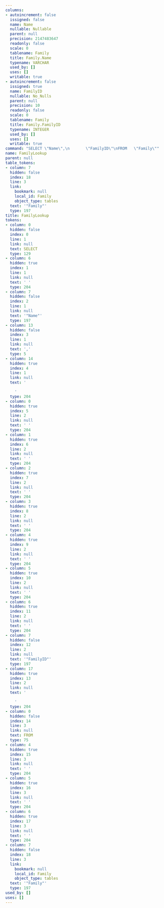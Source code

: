 ```yaml
---
columns:
- autoincrement: false
  issigned: false
  name: Name
  nullable: Nullable
  parent: null
  precision: 2147483647
  readonly: false
  scale: 0
  tablename: Family
  title: Family.Name
  typename: VARCHAR
  used_by: []
  uses: []
  writable: true
- autoincrement: false
  issigned: true
  name: FamilyID
  nullable: No_Nulls
  parent: null
  precision: 10
  readonly: false
  scale: 0
  tablename: Family
  title: Family.FamilyID
  typename: INTEGER
  used_by: []
  uses: []
  writable: true
command: "SELECT \"Name\",\n       \"FamilyID\"\nFROM   \"Family\""
name: FamilyLookup
parent: null
table_tokens:
- column: 7
  hidden: false
  index: 18
  line: 3
  link:
    bookmark: null
    local_id: Family
    object_type: tables
  text: '"Family"'
  type: 197
title: FamilyLookup
tokens:
- column: 0
  hidden: false
  index: 0
  line: 1
  link: null
  text: SELECT
  type: 129
- column: 6
  hidden: true
  index: 1
  line: 1
  link: null
  text: ' '
  type: 204
- column: 7
  hidden: false
  index: 2
  line: 1
  link: null
  text: '"Name"'
  type: 197
- column: 13
  hidden: false
  index: 3
  line: 1
  link: null
  text: ','
  type: 5
- column: 14
  hidden: true
  index: 4
  line: 1
  link: null
  text: '

    '
  type: 204
- column: 0
  hidden: true
  index: 5
  line: 2
  link: null
  text: ' '
  type: 204
- column: 1
  hidden: true
  index: 6
  line: 2
  link: null
  text: ' '
  type: 204
- column: 2
  hidden: true
  index: 7
  line: 2
  link: null
  text: ' '
  type: 204
- column: 3
  hidden: true
  index: 8
  line: 2
  link: null
  text: ' '
  type: 204
- column: 4
  hidden: true
  index: 9
  line: 2
  link: null
  text: ' '
  type: 204
- column: 5
  hidden: true
  index: 10
  line: 2
  link: null
  text: ' '
  type: 204
- column: 6
  hidden: true
  index: 11
  line: 2
  link: null
  text: ' '
  type: 204
- column: 7
  hidden: false
  index: 12
  line: 2
  link: null
  text: '"FamilyID"'
  type: 197
- column: 17
  hidden: true
  index: 13
  line: 2
  link: null
  text: '

    '
  type: 204
- column: 0
  hidden: false
  index: 14
  line: 3
  link: null
  text: FROM
  type: 75
- column: 4
  hidden: true
  index: 15
  line: 3
  link: null
  text: ' '
  type: 204
- column: 5
  hidden: true
  index: 16
  line: 3
  link: null
  text: ' '
  type: 204
- column: 6
  hidden: true
  index: 17
  line: 3
  link: null
  text: ' '
  type: 204
- column: 7
  hidden: false
  index: 18
  line: 3
  link:
    bookmark: null
    local_id: Family
    object_type: tables
  text: '"Family"'
  type: 197
used_by: []
uses: []
---
```

